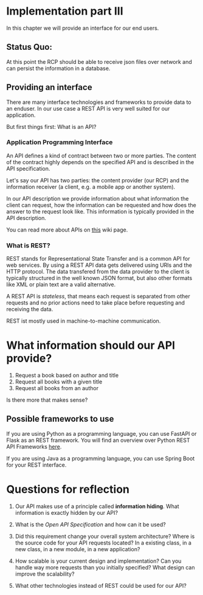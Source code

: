 # Implementation part III

In this chapter we will provide an interface for our end users. 

## Status Quo:
At this point the RCP should be able to receive json files over network and can persist the information in a database. 

## Providing an interface
There are many interface technologies and frameworks to provide data to an enduser. In our use case a REST API is very well suited for our application. 

But first things first: What is an API?

### Application Programming Interface
An API defines a kind of contract between two or more parties. The content of the contract highly depends on the specified API and is described in the API specification. 

Let's say our API has two parties: the content provider (our RCP) and the information receiver (a client, e.g. a mobile app or another system).

In our API description we provide information about what information the client can request, how the information can be requested and how does the answer to the request look like. This information is typically provided in the API description. 

You can read more about APIs on [this](https://en.wikipedia.org/wiki/API) wiki page.

### What is REST?

REST stands for Representational State Transfer and is a common API for web services. By using a REST API data gets delivered using URIs and the HTTP protocol. The data transfered from the data provider to the client is typically structured in the well known JSON format, but also other formats like XML or plain text are a valid alternative. 

A REST API is *stateless*, that means each request is separated from other requests and no prior actions need to take place before requesting and receiving the data. 

REST ist mostly used in machine-to-machine communication. 

# What information should our API provide?
1) Request a book based on author and title
2) Request all books with a given title
3) Request all books from an author

Is there more that makes sense?

## Possible frameworks to use
If you are using Python as a programming language, you can use FastAPI or Flask as an REST framework. You will find an overview over Python REST API Frameworks [here](https://rapidapi.com/blog/best-python-api-frameworks/). 

If you are using Java as a programming language, you can use Spring Boot for your REST interface. 

# Questions for reflection
1) Our API makes use of a principle called **information hiding**. What information is exactly hidden by our API?

2) What is the *Open API Specification* and how can it be used?

3) Did this requirement change your overall system architecture? Where is the source code for your API requests located? In a existing class, in a new class, in a new module, in a new application?

4) How scalable is your current design and implementation? Can you handle way more requests than you initially specified? What design can improve the scalability?

5) What other technologies instead of REST could be used for our API?




